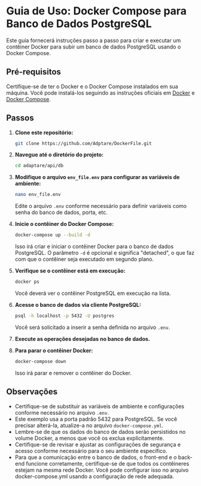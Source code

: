 # Guia de Uso: Docker Compose para Banco de Dados PostgreSQL

Este guia fornecerá instruções passo a passo para criar e executar um contêiner Docker para subir um banco de dados PostgreSQL usando o Docker Compose.

## Pré-requisitos

Certifique-se de ter o Docker e o Docker Compose instalados em sua máquina. Você pode instalá-los seguindo as instruções oficiais em [Docker](https://docs.docker.com/get-docker/) e [Docker Compose](https://docs.docker.com/compose/install/).

## Passos

1. **Clone este repositório:**
   
   ```bash
   git clone https://github.com/Adptare/DockerFile.git
   ```

2. **Navegue até o diretório do projeto:**
   
   ```bash
   cd adaptare/api/db
   ```

3. **Modifique o arquivo `env_file.env` para configurar as variáveis de ambiente:**
   
   ```bash
   nano env_file.env
   ```

   Edite o arquivo `.env` conforme necessário para definir variáveis como senha do banco de dados, porta, etc.

4. **Inicie o contêiner do Docker Compose:**
   
   ```bash
   docker-compose up --build -d
   ```

   Isso irá criar e iniciar o contêiner Docker para o banco de dados PostgreSQL. O parâmetro `-d` é opcional e significa "detached", o que faz com que o contêiner seja executado em segundo plano.

5. **Verifique se o contêiner está em execução:**
   
   ```bash
   docker ps
   ```

   Você deverá ver o contêiner PostgreSQL em execução na lista.

6. **Acesse o banco de dados via cliente PostgreSQL:**
      
   ```bash
   psql -h localhost -p 5432 -U postgres
   ```

   Você será solicitado a inserir a senha definida no arquivo `.env`.

7. **Execute as operações desejadas no banco de dados.**

8. **Para parar o contêiner Docker:**
   
   ```bash
   docker-compose down
   ```

   Isso irá parar e remover o contêiner do Docker.

## Observações

- Certifique-se de substituir as variáveis de ambiente e configurações conforme necessário no arquivo `.env`.
- Este exemplo usa a porta padrão 5432 para PostgreSQL. Se você precisar alterá-la, atualize-a no arquivo `docker-compose.yml`.
- Lembre-se de que os dados do banco de dados serão persistidos no volume Docker, a menos que você os exclua explicitamente.
- Certifique-se de revisar e ajustar as configurações de segurança e acesso conforme necessário para o seu ambiente específico.
- Para que a comunicação entre o banco de dados, o front-end e o back-end funcione corretamente, certifique-se de que todos os contêineres estejam na mesma rede Docker. Você pode configurar isso no arquivo docker-compose.yml usando a configuração de rede adequada.

